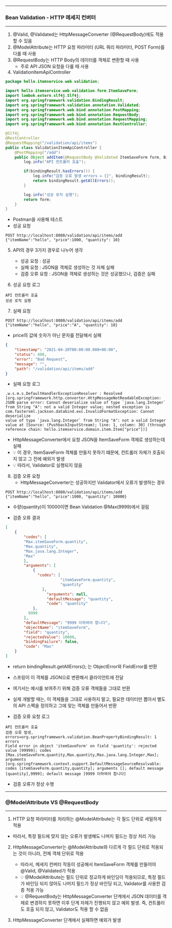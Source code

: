 -----
### Bean Validation - HTTP 메세지 컨버터
-----
1. @Valid, @Validated는 HttpMessageConverter (@RequestBody)에도 적용할 수 있음
2. @ModelAttribute는 HTTP 요청 파라미터 (URL 쿼리 파라미터, POST Form)를 다룰 때 사용
3. @RequestBody는 HTTP Body의 데이터를 객체로 변환할 때 사용
   - 주로 API JSON 요청을 다룰 때 사용
4. ValidationItemApiController
```java
package hello.itemservice.web.validation;

import hello.itemservice.web.validation.form.ItemSaveForm;
import lombok.extern.slf4j.Slf4j;
import org.springframework.validation.BindingResult;
import org.springframework.validation.annotation.Validated;
import org.springframework.web.bind.annotation.PostMapping;
import org.springframework.web.bind.annotation.RequestBody;
import org.springframework.web.bind.annotation.RequestMapping;
import org.springframework.web.bind.annotation.RestController;

@Slf4j
@RestController
@RequestMapping("/validation/api/items")
public class ValidationItemApiController {
    @PostMapping("/add")
    public Object addItem(@RequestBody @Validated ItemSaveForm form, BindingResult bindingResult) {
        log.info("API 컨트롤러 호출");

        if(bindingResult.hasErrors()) {
            log.info("검증 오류 발생 errors = {}", bindingResult);
            return bindingResult.getAllErrors();
        }

        log.info("성공 로직 실행");
        return form;
    }
}
```
  - Postman을 사용해 테스트
  - 성공 요청
```
POST http://localhost:8080/validation/api/items/add 
{"itemName":"hello", "price":1000, "quantity": 10}
```

5. API의 경우 3가지 경우로 나누어 생각
   - 성공 요청 : 성공
   - 실패 요청 : JSON을 객체로 생성하는 것 자체 실패
   - 검증 오류 요청 : JSON을 객체로 생성하는 것은 성공했으나, 검증은 실패

6. 성공 요청 로그
```
API 컨트롤러 호출 
성공 로직 실행
```

7. 실패 요청
```
POST http://localhost:8080/validation/api/items/add 
{"itemName":"hello", "price":"A", "quantity": 10}
```
  - price의 값에 숫자가 아닌 문자를 전달해서 실패
```json
{
    "timestamp": "2021-04-20T00:00:00.000+00:00", 
    "status": 400,
    "error": "Bad Request", 
    "message": "",
    "path": "/validation/api/items/add"
}
```
  - 실패 요청 로그
```
.w.s.m.s.DefaultHandlerExceptionResolver : Resolved
[org.springframework.http.converter.HttpMessageNotReadableException: JSON parse error: Cannot deserialize value of type `java.lang.Integer` from String "A": not a valid Integer value; nested exception is com.fasterxml.jackson.databind.exc.InvalidFormatException: Cannot deserialize
value of type `java.lang.Integer` from String "A": not a valid Integer value at [Source: (PushbackInputStream); line: 1, column: 30] (through reference chain: hello.itemservice.domain.item.Item["price"])]
```
  - HttpMessageConverter에서 요청 JSON을 ItemSaveForm 객체로 생성하는데 실패
  - 💡 이 경우, ItemSaveForm 객체를 만들지 못하기 떄문에, 컨트롤러 자체가 호출되지 않고 그 전에 예외가 발생
  - 💡 따라서, Validator로 실행되지 않음

8. 검증 오류 요청
   - HttpMessageConverter는 성공하지만 Validator에서 오류가 발생하는 경우
```
POST http://localhost:8080/validation/api/items/add 
{"itemName":"hello", "price":1000, "quantity": 10000}
```
  - 수량(quantity)이 10000이면 Bean Validation @Max(9999)에서 걸림

  - 검증 오류 결과
```json
[
    {
        "codes": [
        "Max.itemSaveForm.quantity", 
        "Max.quantity",
        "Max.java.lang.Integer", 
        "Max"
        ],
        "arguments": [
            {
              "codes": [
                        "itemSaveForm.quantity", 
                        "quantity"
                ],
                  "arguments": null,
                  "defaultMessage": "quantity", 
                  "code": "quantity"
            },
          9999
        ],
        "defaultMessage": "9999 이하여야 합니다", 
        "objectName": "itemSaveForm",
        "field": "quantity",
        "rejectedValue": 10000, 
        "bindingFailure": false, 
        "code": "Max"
    }
]
```
  - return bindingResult.getAllErrors(); 는 ObjectError와 FieldError를 반환
  - 스프링이 이 객체를 JSON으로 변환해서 클라이언트에 전달
  - 여기서는 예시를 보여주기 위해 검증 오류 객체들을 그대로 반환
  - 실제 개발할 때는, 이 객체들을 그대로 사용하지 말고, 필요한 데이터만 뽑아서 별도의 API 스펙을 정의하고 그에 맞는 객체를 만들어서 반환
  
  - 검증 오류 요청 로그
```
API 컨트롤러 호출
검증 오류 발생, errors=org.springframework.validation.BeanPropertyBindingResult: 1 errors
Field error in object 'itemSaveForm' on field 'quantity': rejected value [99999]; codes [Max.itemSaveForm.quantity,Max.quantity,Max.java.lang.Integer,Max]; arguments 
[org.springframework.context.support.DefaultMessageSourceResolvable: codes [itemSaveForm.quantity,quantity]; arguments []; default message [quantity],9999]; default message [9999 이하여야 합니다]
```
  - 검증 오류가 정상 수행

-----
### @ModelAttribute VS @RequestBody
-----
1. HTTP 요청 파라미터를 처리하는 @ModelAttribute는 각 필드 단위로 세밀하게 적용
  - 따라서, 특정 필드에 맞지 않는 오류가 발생해도 나머지 필드는 정상 처리 가능

2. HttpMessageConverter는 @ModelAttribute와 다르게 각 필드 단위로 적용되는 것이 아니라, 전체 객체 단위로 적용
   - 따라서, 메세지 컨버터 작동이 성공해서 ItemSaveForm 객체를 만들어야 @Valid, @Validated가 적용
   - 💡 @ModelAttribute는 필드 단위로 정교하게 바인딩이 적용되므로, 특정 필드가 바인딩 되지 않아도 나머지 필드가 정상 바인딩 되고, Validator를 사용한 검증 적용 가능
   - 💡 @RequestBody는 HttpMessageConverter 단계에서 JSON 데이터를 객체로 변경하지 못하면 이후 단계 자체가 진행되지 않고 예외 발생. 즉, 컨트롤러도 호출 되지 않고, Validator도 적용 할 수 없음

3. HttpMessageConverter 단계에서 실패하면 예외가 발생
  
